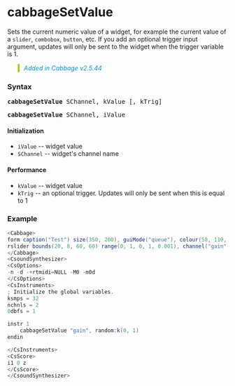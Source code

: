 # cabbageSetValue

Sets the current numeric value of a widget, for example the current value of a `slider`, `combobox`, `button`, etc. If you add an optional trigger input argument, updates will only be sent to the widget when the trigger variable is 1.

<blockquote style="font-style:italic;border-left:10px solid #93d200;color:rgb(3, 147, 210);padding:1px;padding-left:10px;margin-top:0px;margin-bottom:1px;border-left-width:0.25rem"> Added in Cabbage v2.5.44</blockquote>

### Syntax

<pre><b>cabbageSetValue</b> SChannel, kValue [, kTrig]</pre>
<pre><b>cabbageSetValue</b> SChannel, iValue</pre>

#### Initialization

* `iValue` -- widget value
* `SChannel` -- widget's channel name

#### Performance

* `kValue` -- widget value
* `kTrig` -- an optional trigger. Updates will only be sent when this is equal to 1


### Example

```csharp
<Cabbage>
form caption("Test") size(350, 200), guiMode("queue"), colour(58, 110, 182), pluginId("sfi1")
rslider bounds(20, 8, 60, 60) range(0, 1, 0, 1, 0.001), channel("gain"), text("Gain")
</Cabbage>
<CsoundSynthesizer>
<CsOptions>
-n -d -+rtmidi=NULL -M0 -m0d 
</CsOptions>
<CsInstruments>
; Initialize the global variables. 
ksmps = 32
nchnls = 2
0dbfs = 1

instr 1
    cabbageSetValue "gain", random:k(0, 1)
endin

</CsInstruments>
<CsScore>
i1 0 z
</CsScore>
</CsoundSynthesizer>
```
